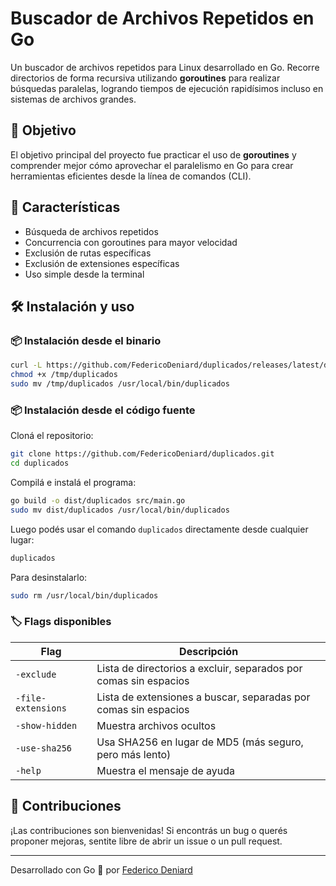 # Buscador de Archivos Repetidos en Go

Un buscador de archivos repetidos para Linux desarrollado en Go. Recorre directorios de forma recursiva utilizando **goroutines** para realizar búsquedas paralelas, logrando tiempos de ejecución rapidísimos incluso en sistemas de archivos grandes.

## 🚀 Objetivo

El objetivo principal del proyecto fue practicar el uso de **goroutines** y comprender mejor cómo aprovechar el paralelismo en Go para crear herramientas eficientes desde la línea de comandos (CLI).

## 🔧 Características

- Búsqueda de archivos repetidos
- Concurrencia con goroutines para mayor velocidad
- Exclusión de rutas específicas
- Exclusión de extensiones específicas
- Uso simple desde la terminal

## 🛠️ Instalación y uso

### 📦 Instalación desde el binario

```bash
curl -L https://github.com/FedericoDeniard/duplicados/releases/latest/download/duplicados  -o /tmp/duplicados
chmod +x /tmp/duplicados
sudo mv /tmp/duplicados /usr/local/bin/duplicados
```

### 📦 Instalación desde el código fuente

Cloná el repositorio:

```bash
git clone https://github.com/FedericoDeniard/duplicados.git
cd duplicados
```

Compilá e instalá el programa:

```bash
go build -o dist/duplicados src/main.go
sudo mv dist/duplicados /usr/local/bin/duplicados
```

Luego podés usar el comando `duplicados` directamente desde cualquier lugar:

```bash
duplicados
```

Para desinstalarlo:

```bash
sudo rm /usr/local/bin/duplicados
```

### 🏷️ Flags disponibles

| Flag               | Descripción                                                      |
| ------------------ | ---------------------------------------------------------------- |
| `-exclude`         | Lista de directorios a excluir, separados por comas sin espacios |
| `-file-extensions` | Lista de extensiones a buscar, separadas por comas sin espacios  |
| `-show-hidden`     | Muestra archivos ocultos                                         |
| `-use-sha256`      | Usa SHA256 en lugar de MD5 (más seguro, pero más lento)          |
| `-help`            | Muestra el mensaje de ayuda                                      |

## 🤝 Contribuciones

¡Las contribuciones son bienvenidas! Si encontrás un bug o querés proponer mejoras, sentite libre de abrir un issue o un pull request.

---

Desarrollado con Go 🦫 por [Federico Deniard](https://github.com/FedericoDeniard)
